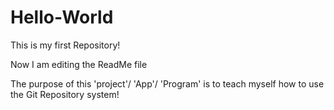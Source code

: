# Hello-World
This is my first Repository!

Now I am editing the ReadMe file

The purpose of this 'project'/ 'App'/ 'Program' is to teach myself how to use the Git Repository system!
